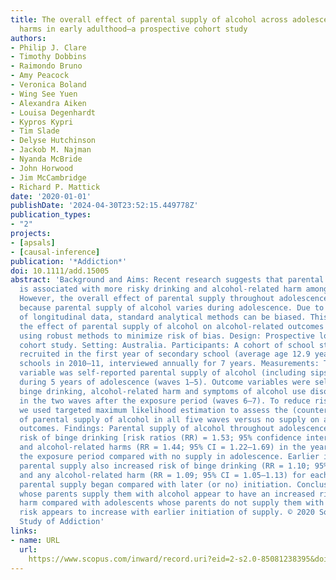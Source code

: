 ```yaml
---
title: The overall effect of parental supply of alcohol across adolescence on alcohol-related
  harms in early adulthood—a prospective cohort study
authors:
- Philip J. Clare
- Timothy Dobbins
- Raimondo Bruno
- Amy Peacock
- Veronica Boland
- Wing See Yuen
- Alexandra Aiken
- Louisa Degenhardt
- Kypros Kypri
- Tim Slade
- Delyse Hutchinson
- Jackob M. Najman
- Nyanda McBride
- John Horwood
- Jim McCambridge
- Richard P. Mattick
date: '2020-01-01'
publishDate: '2024-04-30T23:52:15.449778Z'
publication_types:
- "2"
projects: 
- [apsals]
- [causal-inference]
publication: '*Addiction*'
doi: 10.1111/add.15005
abstract: 'Background and Aims: Recent research suggests that parental supply of alcohol
  is associated with more risky drinking and alcohol-related harm among adolescents.
  However, the overall effect of parental supply throughout adolescence remains unclear,
  because parental supply of alcohol varies during adolescence. Due to the complexity
  of longitudinal data, standard analytical methods can be biased. This study examined
  the effect of parental supply of alcohol on alcohol-related outcomes in early adulthood
  using robust methods to minimize risk of bias. Design: Prospective longitudinal
  cohort study. Setting: Australia. Participants: A cohort of school students (n = 1906)
  recruited in the first year of secondary school (average age 12.9 years) from Australian
  schools in 2010–11, interviewed annually for 7 years. Measurements: The exposure
  variable was self-reported parental supply of alcohol (including sips/whole drinks)
  during 5 years of adolescence (waves 1–5). Outcome variables were self-reported
  binge drinking, alcohol-related harm and symptoms of alcohol use disorder, measured
  in the two waves after the exposure period (waves 6–7). To reduce risk of bias,
  we used targeted maximum likelihood estimation to assess the (counterfactual) effect
  of parental supply of alcohol in all five waves versus no supply on alcohol-related
  outcomes. Findings: Parental supply of alcohol throughout adolescence saw greater
  risk of binge drinking [risk ratios (RR) = 1.53; 95% confidence interval (CI) = 1.27–1.84]
  and alcohol-related harms (RR = 1.44; 95% CI = 1.22–1.69) in the year following
  the exposure period compared with no supply in adolescence. Earlier initiation of
  parental supply also increased risk of binge drinking (RR = 1.10; 95% CI = 1.05–1.14),
  and any alcohol-related harm (RR = 1.09; 95% CI = 1.05–1.13) for each year earlier
  parental supply began compared with later (or no) initiation. Conclusions: Adolescents
  whose parents supply them with alcohol appear to have an increased risk of alcohol-related
  harm compared with adolescents whose parents do not supply them with alcohol. The
  risk appears to increase with earlier initiation of supply. © 2020 Society for the
  Study of Addiction'
links:
- name: URL
  url: 
    https://www.scopus.com/inward/record.uri?eid=2-s2.0-85081238395&doi=10.1111%2fadd.15005&partnerID=40&md5=fb16643018cb6254de858348ebf11e23
---
```

